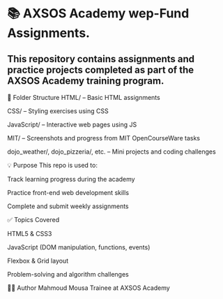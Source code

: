 <h1>📚 AXSOS Academy wep-Fund Assignments.</h1>


<h2>This repository contains assignments and practice projects completed as part of the AXSOS Academy training program.</h2>

📂 Folder Structure
HTML/ – Basic HTML assignments

CSS/ – Styling exercises using CSS

JavaScript/ – Interactive web pages using JS

MIT/ – Screenshots and progress from MIT OpenCourseWare tasks

dojo_weather/, dojo_pizzeria/, etc. – Mini projects and coding challenges

💡 Purpose
This repo is used to:

Track learning progress during the academy

Practice front-end web development skills

Complete and submit weekly assignments

✅ Topics Covered

HTML5 & CSS3

JavaScript (DOM manipulation, functions, events)

Flexbox & Grid layout

Problem-solving and algorithm challenges

👨‍💻 Author
Mahmoud Mousa
Trainee at AXSOS Academy



